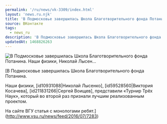 ```yaml
---
permalink: '/ru/news/vk-3309/index.html'
layout: 'news.ru.njk'
title: 'В Подмосковье завершилась Школа Благотворительного фонда Потанина. Наши физики, Николай Лысен'
source: ВКонтакте
tags:
  - news_ru
description: 'В Подмосковье завершилась Школа Благотворительного фонда Потанина. Наши физики, Николай Лысен…'
updatedAt: 1468826263
---
```

![В Подмосковье завершилась Школа Благотворительного фонда Потанина. Наши физики, Николай Лысен…](https://sun9-74.userapi.com/c630820/v630820484/1d039/ZTOrS1vdgYQ.jpg)

[В Подмосковье завершилась Школа Благотворительного фонда Потанина.

Наши физики, [id10931088|Николай Лысенко], [id59528560|Виктория Косачева], [id211831266|Сергей Воищев], представили «Турнир Трёх Наук», который  во второй раз признали лучшим реализованным проектом.

На сайте ВГУ статья с монологами ребят.](http://www.vsu.ru/news/feed/2016/07/7283)
